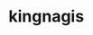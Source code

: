 # kingnagis
<?php
function summa($a+$b){
  $sum = $a+$b;
}
if (function_exists('summa')){
  echo ('function_exists');
}

